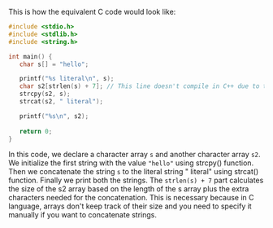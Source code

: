 This is how the equivalent C code would look like:

```c
#include <stdio.h>
#include <stdlib.h>
#include <string.h>

int main() {
   char s[] = "hello";

   printf("%s literal\n", s);
   char s2[strlen(s) + 7]; // This line doesn't compile in C++ due to the size of 's'.
   strcpy(s2, s);
   strcat(s2, " literal");

   printf("%s\n", s2);
   
   return 0;
}
```
In this code, we declare a character array `s` and another character array `s2`. We initialize the first string with the value `"hello"` using strcpy() function. Then we concatenate the string `s` to the literal string " literal" using strcat() function. Finally we print both the strings.
The `strlen(s) + 7` part calculates the size of the s2 array based on the length of the s array plus the extra characters needed for the concatenation. This is necessary because in C language, arrays don't keep track of their size and you need to specify it manually if you want to concatenate strings.
